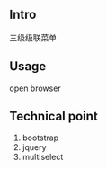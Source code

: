 ## Intro

三级级联菜单

## Usage

open browser

## Technical point

1. bootstrap
2. jquery
3. multiselect
